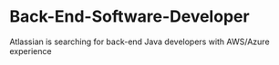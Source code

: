 # Back-End-Software-Developer
Atlassian is searching for back-end Java developers with AWS/Azure experience
